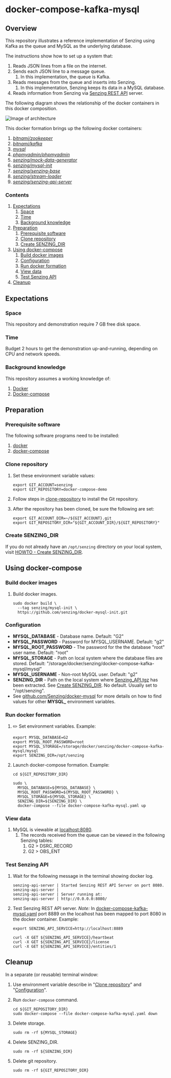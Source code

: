 # docker-compose-kafka-mysql

## Overview

This repository illustrates a reference implementation of Senzing using
Kafka as the queue and
MySQL as the underlying database.

The instructions show how to set up a system that:

1. Reads JSON lines from a file on the internet.
1. Sends each JSON line to a message queue.
    1. In this implementation, the queue is Kafka.
1. Reads messages from the queue and inserts into Senzing.
    1. In this implementation, Senzing keeps its data in a MySQL database.
1. Reads information from Senzing via [Senzing REST API](https://github.com/Senzing/senzing-rest-api) server.

The following diagram shows the relationship of the docker containers in this docker composition.

![Image of architecture](architecture.png)

This docker formation brings up the following docker containers:

1. *[bitnami/zookeeper](https://github.com/bitnami/bitnami-docker-zookeeper)*
1. *[bitnami/kafka](https://github.com/bitnami/bitnami-docker-kafka)*
1. *[mysql](https://github.com/docker-library/mysql)*
1. *[phpmyadmin/phpmyadmin](https://github.com/phpmyadmin/docker)*
1. *[senzing/mock-data-generator](https://github.com/Senzing/mock-data-generator)*
1. *[senzing/mysql-init](https://github.com/Senzing/docker-mysql-init)*
1. *[senzing/senzing-base](https://github.com/Senzing/docker-senzing-base)*
1. *[senzing/stream-loader](https://github.com/Senzing/stream-loader)*
1. *[senzing/senzing-api-server](https://github.com/Senzing/senzing-api-server)*

### Contents

1. [Expectations](#expectations)
    1. [Space](#space)
    1. [Time](#time)
    1. [Background knowledge](#background-knowledge)
1. [Preparation](#preparation)
    1. [Prerequisite software](#prerequisite-software)
    1. [Clone repository](#clone-repository)
    1. [Create SENZING_DIR](#create-senzing_dir)
1. [Using docker-compose](#using-docker-compose)
    1. [Build docker images](#build-docker-images)
    1. [Configuration](#configuration)
    1. [Run docker formation](#run-docker-formation)
    1. [View data](#view-data)
    1. [Test Senzing API](#test-senzing-api)
1. [Cleanup](#cleanup)

## Expectations

### Space

This repository and demonstration require 7 GB free disk space.

### Time

Budget 2 hours to get the demonstration up-and-running, depending on CPU and network speeds.

### Background knowledge

This repository assumes a working knowledge of:

1. [Docker](https://github.com/Senzing/knowledge-base/blob/master/WHATIS/docker.md)
1. [Docker-compose](https://github.com/Senzing/knowledge-base/blob/master/WHATIS/docker-compose.md)

## Preparation

### Prerequisite software

The following software programs need to be installed:

1. [docker](https://github.com/Senzing/knowledge-base/blob/master/HOWTO/install-docker.md)
1. [docker-compose](https://github.com/Senzing/knowledge-base/blob/master/HOWTO/install-docker-compose.md)

### Clone repository

1. Set these environment variable values:

    ```console
    export GIT_ACCOUNT=senzing
    export GIT_REPOSITORY=docker-compose-demo
    ```

1. Follow steps in [clone-repository](https://github.com/Senzing/knowledge-base/blob/master/HOWTO/clone-repository.md) to install the Git repository.

1. After the repository has been cloned, be sure the following are set:

    ```console
    export GIT_ACCOUNT_DIR=~/${GIT_ACCOUNT}.git
    export GIT_REPOSITORY_DIR="${GIT_ACCOUNT_DIR}/${GIT_REPOSITORY}"
    ```

### Create SENZING_DIR

If you do not already have an `/opt/senzing` directory on your local system, visit
[HOWTO - Create SENZING_DIR](https://github.com/Senzing/knowledge-base/blob/master/HOWTO/create-senzing-dir.md).

## Using docker-compose

### Build docker images

1. Build docker images.

    ```console
    sudo docker build \
      --tag senzing/mysql-init \
      https://github.com/senzing/docker-mysql-init.git
    ```

### Configuration

* **MYSQL_DATABASE** -
  Database name.
  Default: "G2"
* **MYSQL_PASSWORD** -
  Password for MYSQL_USERNAME.
  Default: "g2"  
* **MYSQL_ROOT_PASSWORD** -
  The password for the the database "root" user name.
  Default: "root"
* **MYSQL_STORAGE** -
  Path on local system where the database files are stored.
  Default: "/storage/docker/senzing/docker-compose-kafka-mysql/mysql"
* **MYSQL_USERNAME** -
  Non-root MySQL user.
  Default: "g2"
* **SENZING_DIR** -
  Path on the local system where
  [Senzing_API.tgz](https://s3.amazonaws.com/public-read-access/SenzingComDownloads/Senzing_API.tgz)
  has been extracted.
  See [Create SENZING_DIR](#create-senzing_dir).
  No default.
  Usually set to "/opt/senzing".
* See [github.com/Senzing/docker-mysql](https://github.com/Senzing/docker-mysql)
  for more details on how to find values for other **MYSQL_** environment variables.

### Run docker formation

1. :pencil2: Set environment variables.  Example:

    ```console
    export MYSQL_DATABASE=G2
    export MYSQL_ROOT_PASSWORD=root
    export MYSQL_STORAGE=/storage/docker/senzing/docker-compose-kafka-mysql/mysql
    export SENZING_DIR=/opt/senzing
    ```

1. Launch docker-compose formation.  Example:

    ```console
    cd ${GIT_REPOSITORY_DIR}

    sudo \
      MYSQL_DATABASE=${MYSQL_DATABASE} \
      MYSQL_ROOT_PASSWORD=${MYSQL_ROOT_PASSWORD} \
      MYSQL_STORAGE=${MYSQL_STORAGE} \
      SENZING_DIR=${SENZING_DIR} \
      docker-compose --file docker-compose-kafka-mysql.yaml up
    ```

### View data

1. MySQL is viewable at [localhost:8080](http://localhost:8080).
    1. The records received from the queue can be viewed in the following Senzing tables:
        1. G2 > DSRC_RECORD
        1. G2 > OBS_ENT

### Test Senzing API

1. Wait for the following message in the terminal showing docker log.

    ```console
    senzing-api-server | Started Senzing REST API Server on port 8080.
    senzing-api-server |
    senzing-api-server | Server running at:
    senzing-api-server | http://0.0.0.0:8080/
    ```

1. Test Senzing REST API server.
   *Note:*  In
   [docker-compose-kafka-mysql.yaml](../../docker-compose-kafka-mysql.yaml)
   port 8889 on the localhost has been mapped to port 8080 in the docker container.
   Example:

    ```console
    export SENZING_API_SERVICE=http://localhost:8889

    curl -X GET ${SENZING_API_SERVICE}/heartbeat
    curl -X GET ${SENZING_API_SERVICE}/license
    curl -X GET ${SENZING_API_SERVICE}/entities/1
    ```

## Cleanup

In a separate (or reusable) terminal window:

1. Use environment variable describe in "[Clone repository](#clone-repository)" and "[Configuration](#configuration)".
1. Run `docker-compose` command.

    ```console
    cd ${GIT_REPOSITORY_DIR}
    sudo docker-compose --file docker-compose-kafka-mysql.yaml down
    ```

1. Delete storage.

    ```console
    sudo rm -rf ${MYSQL_STORAGE}
    ```

1. Delete SENZING_DIR.

    ```console
    sudo rm -rf ${SENZING_DIR}
    ```

1. Delete git repository.

    ```console
    sudo rm -rf ${GIT_REPOSITORY_DIR}
    ```
